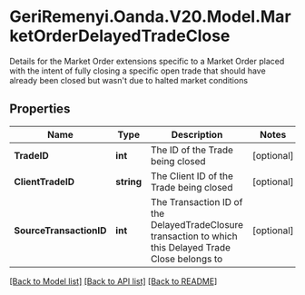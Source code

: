 # GeriRemenyi.Oanda.V20.Model.MarketOrderDelayedTradeClose
Details for the Market Order extensions specific to a Market Order placed with the intent of fully closing a specific open trade that should have already been closed but wasn't due to halted market conditions
## Properties

Name | Type | Description | Notes
------------ | ------------- | ------------- | -------------
**TradeID** | **int** | The ID of the Trade being closed | [optional] 
**ClientTradeID** | **string** | The Client ID of the Trade being closed | [optional] 
**SourceTransactionID** | **int** | The Transaction ID of the DelayedTradeClosure transaction to which this Delayed Trade Close belongs to | [optional] 

[[Back to Model list]](../README.md#documentation-for-models) [[Back to API list]](../README.md#documentation-for-api-endpoints) [[Back to README]](../README.md)

